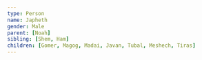 ```yaml
---
type: Person
name: Japheth
gender: Male
parent: [Noah]
sibling: [Shem, Ham]
children: [Gomer, Magog, Madai, Javan, Tubal, Meshech, Tiras]
---
```

